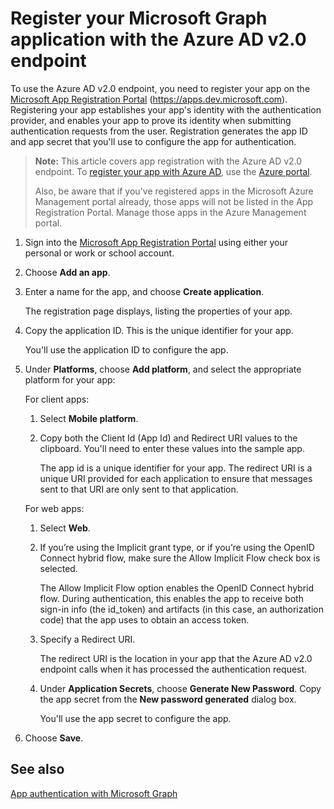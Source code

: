 ﻿# Register your Microsoft Graph application with the Azure AD v2.0 endpoint

To use the Azure AD v2.0 endpoint, you need to register your app on the [Microsoft App Registration Portal](https://apps.dev.microsoft.com) (https://apps.dev.microsoft.com). Registering your app establishes your app's identity with the authentication provider, and enables your app to prove its identity when submitting authentication requests from the user. Registration generates the app ID and app secret that you'll use to configure the app for authentication.

> **Note:** This article covers app registration with the Azure AD v2.0 endpoint. To [register your app with Azure AD](app_authentication_azure_ad.md), use the [Azure portal](https://aka.ms/aadapplist).
> 
> Also, be aware that if you've registered apps in the Microsoft Azure Management portal already, those apps will not be listed in the App Registration Portal. Manage those apps in the Azure Management portal. 

1. Sign into the [Microsoft App Registration Portal](https://apps.dev.microsoft.com/) using either your personal or work or school account.

2. Choose **Add an app**.

3. Enter a name for the app, and choose **Create application**.

	The registration page displays, listing the properties of your app.

4. Copy the application ID. This is the unique identifier for your app.

	You'll use the application ID to configure the app.

5. Under **Platforms**, choose **Add platform**, and select the appropriate platform for your app:
	
	For client apps:
	1. Select **Mobile platform**.

	2. Copy both the Client Id (App Id) and Redirect URI values to the clipboard. You'll need to enter these values into the sample app.

		The app id is a unique identifier for your app. The redirect URI is a unique URI provided for each application to ensure that messages sent to that URI are only sent to that application. 

	For web apps:
	1. Select **Web**.
	2. If you’re using the Implicit grant type, or if you’re using the OpenID Connect hybrid flow, make sure the Allow Implicit Flow check box is selected. 
		
		The Allow Implicit Flow option enables the OpenID Connect hybrid flow. During authentication, this enables the app to receive both sign-in info (the id_token) and artifacts (in this case, an authorization code) that the app uses to obtain an access token.


	3. Specify a Redirect URI.
		
		The redirect URI is the location in your app that the Azure AD v2.0 endpoint calls when it has processed the authentication request.
	4. Under **Application Secrets**, choose **Generate New Password**. Copy the app secret from the **New password generated** dialog box.
		
		You'll use the app secret to configure the app.
	
6. Choose **Save**.

## See also

[App authentication with Microsoft Graph](auth_overview.md)
